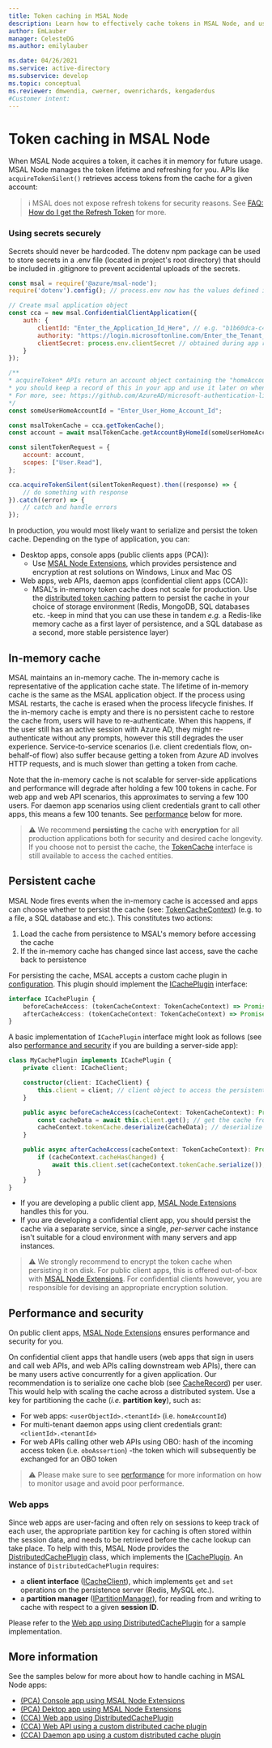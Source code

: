 ```yaml
---
title: Token caching in MSAL Node
description: Learn how to effectively cache tokens in MSAL Node, and use client secrets securely,
author: EmLauber
manager: CelesteDG
ms.author: emilylauber

ms.date: 04/26/2021
ms.service: active-directory
ms.subservice: develop
ms.topic: conceptual
ms.reviewer: dmwendia, cwerner, owenrichards, kengaderdus
#Customer intent: 
---
```


# Token caching in MSAL Node

When MSAL Node acquires a token, it caches it in memory for future usage. MSAL Node manages the token lifetime and refreshing for you. APIs like `acquireTokenSilent()` retrieves access tokens from the cache for a given account:

> :information_source: MSAL does not expose refresh tokens for security reasons. See [FAQ: How do I get the Refresh Token](./faq.md#how-do-i-get-the-refresh-token) for more.

### Using secrets securely

Secrets should never be hardcoded. The dotenv npm package can be used to store secrets in a .env file (located in project's root directory) that should be included in .gitignore to prevent accidental uploads of the secrets.

```javascript
const msal = require('@azure/msal-node');
require('dotenv').config(); // process.env now has the values defined in a .env file

// Create msal application object
const cca = new msal.ConfidentialClientApplication({
    auth: {
        clientId: "Enter_the_Application_Id_Here", // e.g. "b1b60dca-c49d-496e-9851-xxxxxxxxxxxx" (guid)
        authority: "https://login.microsoftonline.com/Enter_the_Tenant_Info_Here", // e.g. "common" or your tenantId (guid)
        clientSecret: process.env.clientSecret // obtained during app registration
    }
});

/**
* acquireToken* APIs return an account object containing the "homeAccountId"
* you should keep a record of this in your app and use it later on when calling acquireTokenSilent
* For more, see: https://github.com/AzureAD/microsoft-authentication-library-for-js/blob/dev/lib/msal-node/docs/accounts.md
*/
const someUserHomeAccountId = "Enter_User_Home_Account_Id";

const msalTokenCache = cca.getTokenCache();
const account = await msalTokenCache.getAccountByHomeId(someUserHomeAccountId);

const silentTokenRequest = {
    account: account,
    scopes: ["User.Read"],
};

cca.acquireTokenSilent(silentTokenRequest).then((response) => {
    // do something with response
}).catch((error) => {
    // catch and handle errors
});
```

In production, you would most likely want to serialize and persist the token cache. Depending on the type of application, you can:

* Desktop apps, console apps (public clients apps (PCA)):
  * Use [MSAL Node Extensions](../../../extensions/msal-node-extensions/README.md), which provides persistence and encryption at rest solutions on Windows, Linux and Mac OS
* Web apps, web APIs, daemon apps (confidential client apps (CCA)):
  * MSAL's in-memory token cache does not scale for production. Use the [distributed token caching](#performance-and-security) pattern to persist the cache in your choice of storage environment (Redis, MongoDB, SQL databases etc. -keep in mind that you can use these in tandem *e.g.* a Redis-like memory cache as a first layer of persistence, and a SQL database as a second, more stable persistence layer)

## In-memory cache

MSAL maintains an in-memory cache. The in-memory cache is representative of the application cache state. The lifetime of in-memory cache is the same as the MSAL application object. If the process using MSAL restarts, the cache is erased when the process lifecycle finishes. If the in-memory cache is empty and there is no persistent cache to restore the cache from, users will have to re-authenticate. When this happens, if the user still has an active session with Azure AD, they might re-authenticate without any prompts, however this still degrades the user experience. Service-to-service scenarios (i.e. client credentials flow, on-behalf-of flow) also suffer because getting a token from Azure AD involves HTTP requests, and is much slower than getting a token from cache.

Note that the in-memory cache is not scalable for server-side applications and performance will degrade after holding a few 100 tokens in cache. For web app and web API scenarios, this approximates to serving a few 100 users. For daemon app scenarios using client credentials grant to call other apps, this means a few 100 tenants. See [performance](#performance-and-security) below for more.

> :warning: We recommend **persisting** the cache with **encryption** for all production applications both for security and desired cache longevity. If you choose not to persist the cache, the [TokenCache](https://azuread.github.io/microsoft-authentication-library-for-js/ref/classes/_azure_msal_node.tokencache.html) interface is still available to access the cached entities.

## Persistent cache

MSAL Node fires events when the in-memory cache is accessed and apps can choose whether to persist the cache (see: [TokenCacheContext](https://azuread.github.io/microsoft-authentication-library-for-js/ref/classes/_azure_msal_common.tokencachecontext.html)) (e.g. to a file, a SQL database and etc.). This constitutes two actions:

1. Load the cache from persistence to MSAL's memory before accessing the cache
2. If the in-memory cache has changed since last access, save the cache back to persistence

For persisting the cache, MSAL accepts a custom cache plugin in [configuration](./configuration.md). This plugin should implement the [ICachePlugin](https://azuread.github.io/microsoft-authentication-library-for-js/ref/interfaces/_azure_msal_common.icacheplugin.html) interface:

```typescript
interface ICachePlugin {
    beforeCacheAccess: (tokenCacheContext: TokenCacheContext) => Promise<void>;
    afterCacheAccess: (tokenCacheContext: TokenCacheContext) => Promise<void>;
}
```

A basic implementation of `ICachePlugin` interface might look as follows (see also [performance and security](#performance-and-security) if you are building a server-side app):

```typescript
class MyCachePlugin implements ICachePlugin {
    private client: ICacheClient;

    constructor(client: ICacheClient) {
        this.client = client; // client object to access the persistent cache
    }

    public async beforeCacheAccess(cacheContext: TokenCacheContext): Promise<void> {
        const cacheData = await this.client.get(); // get the cache from persistence
        cacheContext.tokenCache.deserialize(cacheData); // deserialize it to in-memory cache
    }

    public async afterCacheAccess(cacheContext: TokenCacheContext): Promise<void> {
        if (cacheContext.cacheHasChanged) {
            await this.client.set(cacheContext.tokenCache.serialize()); // deserialize in-memory cache to persistence
        }
    }
}
```

* If you are developing a public client app, [MSAL Node Extensions](../../../extensions/msal-node-extensions/README.md) handles this for you.
* If you are developing a confidential client app, you should persist the cache via a separate service, since a single, *per-server* cache instance isn't suitable for a cloud environment with many servers and app instances.

> :warning: We strongly recommend to encrypt the token cache when persisting it on disk. For public client apps, this is offered out-of-box with [MSAL Node Extensions](../../../extensions/msal-node-extensions/README.md). For confidential clients however, you are responsible for devising an appropriate encryption solution.

## Performance and security

On public client apps, [MSAL Node Extensions](../../../extensions/msal-node-extensions/README.md) ensures performance and security for you.

On confidential client apps that handle users (web apps that sign in users and call web APIs, and web APIs calling downstream web APIs), there can be many users active concurrently for a given application. Our recommendation is to serialize one cache blob (see [CacheRecord](https://github.com/AzureAD/microsoft-authentication-library-for-js/blob/dev/lib/msal-common/src/cache/entities/CacheRecord.ts)) per user. This would help with scaling the cache across a distributed system. Use a key for partitioning the cache (*i.e.* **partition key**), such as:

* For web apps: `<userObjectId>.<tenantId>` (i.e. `homeAccountId`)
* For multi-tenant daemon apps using client credentials grant: `<clientId>.<tenantId>`
* For web APIs calling other web APIs using OBO: hash of the incoming access token (i.e. `oboAssertion`) -the token which will subsequently be exchanged for an OBO token

> :warning: Please make sure to see [performance](./performance.md) for more information on how to monitor usage and avoid poor performance.

### Web apps

Since web apps are user-facing and often rely on sessions to keep track of each user, the appropriate partition key for caching is often stored within the session data, and needs to be retrieved before the cache lookup can take place. To help with this, MSAL Node provides the [DistributedCachePlugin](https://azuread.github.io/microsoft-authentication-library-for-js/ref/classes/_azure_msal_node.distributedcacheplugin.html) class, which implements the [ICachePlugin](https://azuread.github.io/microsoft-authentication-library-for-js/ref/interfaces/_azure_msal_common.icacheplugin.html). An instance of `DistributedCachePlugin` requires:

* a **client interface** ([ICacheClient](https://azuread.github.io/microsoft-authentication-library-for-js/ref/interfaces/_azure_msal_node.icacheclient.html)), which implements `get` and `set` operations on the persistence server (Redis, MySQL etc.).
* a **partition manager** ([IPartitionManager](https://azuread.github.io/microsoft-authentication-library-for-js/ref/interfaces/_azure_msal_node.ipartitionmanager.html)), for reading from and writing to cache with respect to a given **session ID**.

Please refer to the [Web app using DistributedCachePlugin](../../../samples/msal-node-samples/auth-code-distributed-cache/README.md) for a sample implementation.

## More information

See the samples below for more about how to handle caching in MSAL Node apps:

* [(PCA) Console app using MSAL Node Extensions](../../../extensions/samples/msal-node-extensions/index.js)
* [(PCA) Dektop app using MSAL Node Extensions](../../../extensions/samples/electron-webpack/README.md)
* [(CCA) Web app using DistributedCachePlugin](../../../samples/msal-node-samples/auth-code-distributed-cache/README.md)
* [(CCA) Web API using a custom distributed cache plugin](../../../samples/msal-node-samples/auth-code-distributed-cache/README.md)
* [(CCA) Daemon app using a custom distributed cache plugin](../../../samples/msal-node-samples/auth-code-distributed-cache/README.md)
